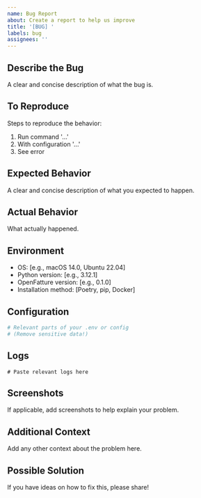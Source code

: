 ```yaml
---
name: Bug Report
about: Create a report to help us improve
title: '[BUG] '
labels: bug
assignees: ''
---
```


## Describe the Bug
A clear and concise description of what the bug is.

## To Reproduce
Steps to reproduce the behavior:
1. Run command '...'
2. With configuration '...'
3. See error

## Expected Behavior
A clear and concise description of what you expected to happen.

## Actual Behavior
What actually happened.

## Environment
- OS: [e.g., macOS 14.0, Ubuntu 22.04]
- Python version: [e.g., 3.12.1]
- OpenFatture version: [e.g., 0.1.0]
- Installation method: [Poetry, pip, Docker]

## Configuration
```bash
# Relevant parts of your .env or config
# (Remove sensitive data!)
```

## Logs
```
# Paste relevant logs here
```

## Screenshots
If applicable, add screenshots to help explain your problem.

## Additional Context
Add any other context about the problem here.

## Possible Solution
If you have ideas on how to fix this, please share!
